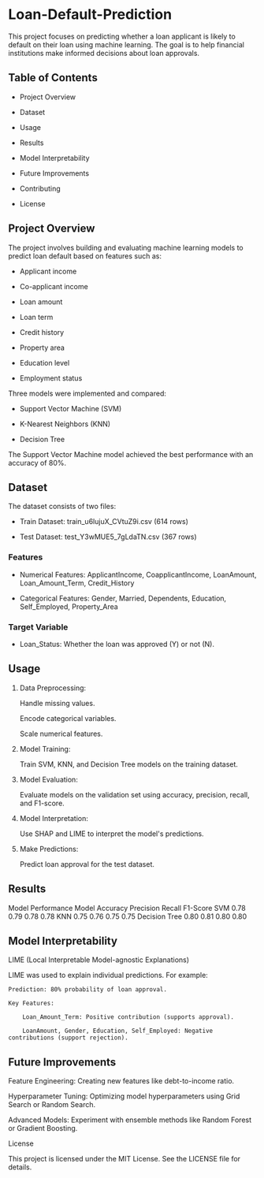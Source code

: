 # Loan-Default-Prediction
This project focuses on predicting whether a loan applicant is likely to default on their loan using machine learning. The goal is to help financial institutions make informed decisions about loan approvals.

## Table of Contents

  - Project Overview

  - Dataset

  - Usage

  - Results

  - Model Interpretability

  - Future Improvements

  - Contributing

  - License


## Project Overview

The project involves building and evaluating machine learning models to predict loan default based on features such as:

- Applicant income

- Co-applicant income

- Loan amount

- Loan term

- Credit history

- Property area

- Education level

- Employment status

Three models were implemented and compared:

  * Support Vector Machine (SVM)

  * K-Nearest Neighbors (KNN)

  * Decision Tree

The Support Vector Machine model achieved the best performance with an accuracy of 80%.


## Dataset

The dataset consists of two files:

  - Train Dataset: train_u6lujuX_CVtuZ9i.csv (614 rows)

  - Test Dataset: test_Y3wMUE5_7gLdaTN.csv (367 rows)

### Features

  - Numerical Features: ApplicantIncome, CoapplicantIncome, LoanAmount, Loan_Amount_Term, Credit_History

  - Categorical Features: Gender, Married, Dependents, Education, Self_Employed, Property_Area

### Target Variable

  - Loan_Status: Whether the loan was approved (Y) or not (N).


## Usage

  1. Data Preprocessing:

        Handle missing values.

        Encode categorical variables.

        Scale numerical features.

   2. Model Training:

        Train SVM, KNN, and Decision Tree models on the training dataset.

   3. Model Evaluation:

        Evaluate models on the validation set using accuracy, precision, recall, and F1-score.

   4. Model Interpretation:

        Use SHAP and LIME to interpret the model's predictions.

   5. Make Predictions:

        Predict loan approval for the test dataset.


## Results

Model Performance
Model	Accuracy	Precision	Recall	F1-Score
SVM	0.78	0.79	0.78	0.78
KNN	0.75	0.76	0.75	0.75
Decision Tree	0.80	0.81	0.80	0.80

## Model Interpretability

LIME (Local Interpretable Model-agnostic Explanations)

LIME was used to explain individual predictions. For example:

    Prediction: 80% probability of loan approval.

    Key Features:

        Loan_Amount_Term: Positive contribution (supports approval).

        LoanAmount, Gender, Education, Self_Employed: Negative contributions (support rejection).

## Future Improvements

  Feature Engineering: Creating new features like debt-to-income ratio.

  Hyperparameter Tuning: Optimizing model hyperparameters using Grid Search or Random Search.

  Advanced Models: Experiment with ensemble methods like Random Forest or Gradient Boosting.

License

This project is licensed under the MIT License. See the LICENSE file for details.





